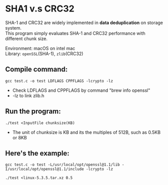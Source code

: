 # SHA1 v.s CRC32

SHA-1 and CRC32 are widely implemented in __data deduplication__ on storage system.  
This program simply evaluates SHA-1 and CRC32 performance with different chunk size.

Environment: macOS on intel mac  
Library: `openSSL`(SHA-1), `zlib`(CRC32)

## Compile command:  
```
gcc test.c -o test LDFLAGS CPPFLAGS -lcrypto -lz  
```
* Check LDFLAGS and CPPFLAGS by command "brew info openssl"  
* -lz to link zlib.h  

## Run the program:  
```
./test <InputFile chunksize(KB)  
``` 
* The unit of chunksize is KB and its the multiples of 512B, such as 0.5KB or 8KB

## Here's the example:  
```
gcc test.c -o test -L/usr/local/opt/openssl@1.1/lib -I/usr/local/opt/openssl@1.1/include -lcrypto -lz
```
```
./test <linux-5.3.5.tar.xz 0.5
```
